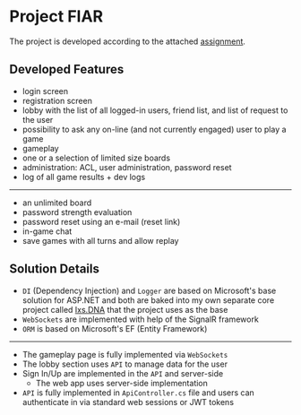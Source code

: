 # Project FIAR
The project is developed according to the attached [assignment](/ASSIGNMENT.md).

## Developed Features
* login screen
* registration screen
* lobby with the list of all logged-in users, friend list, and list of request to the user
* possibility to ask any on-line (and not currently engaged) user to play a game
* gameplay
* one or a selection of limited size boards
* administration: ACL, user administration, password reset
* log of all game results + dev logs
---
* an unlimited board
* password strength evaluation
* password reset using an e-mail (reset link)
* in-game chat
* save games with all turns and allow replay

## Solution Details
- `DI` (Dependency Injection) and `Logger` are based on Microsoft's base solution for ASP.NET and both are baked into my own separate core project called [Ixs.DNA](https://github.com/Frixs/DNA-Framework) that the project uses as the base
- `WebSockets` are implemented with help of the SignalR framework
- `ORM` is based on Microsoft's EF (Entity Framework)
---
- The gameplay page is fully implemented via `WebSockets`
- The lobby section uses `API` to manage data for the user
- Sign In/Up are implemented in the `API` and server-side
  - The web app uses server-side implementation
- `API` is fully implemented in `ApiController.cs` file and users can authenticate in via standard web sessions or JWT tokens

